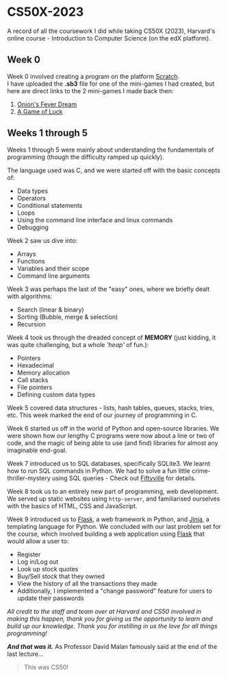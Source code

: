 # CS50X-2023
A record of all the coursework I did while taking CS50X (2023), Harvard's online course - Introduction to Computer Science (on the edX platform).


## Week 0
Week 0 involved creating a program on the platform [Scratch](https://scratch.mit.edu/).  
I have uploaded the **.sb3** file for one of the mini-games I had created, but here are direct links to the 2 mini-games I made back then:  
1. [Onion's Fever Dream](https://scratch.mit.edu/projects/778439439/)
2. [A Game of Luck](https://scratch.mit.edu/projects/906362655/)


## Weeks 1 through 5
Weeks 1 through 5 were mainly about understanding the fundamentals of programming (though the difficulty ramped up quickly).

The language used was C, and we were started off with the basic concepts of:
- Data types
- Operators
- Conditional statements
- Loops
- Using the command line interface and linux commands
- Debugging

Week 2 saw us dive into:
- Arrays
- Functions
- Variables and their scope
- Command line arguments

Week 3 was perhaps the last of the "easy" ones, where we briefly dealt with algorithms:
- Search (linear & binary)
- Sorting (Bubble, merge & selection)
- Recursion

Week 4 took us through the dreaded concept of **MEMORY** (just kidding, it was quite challenging, but a whole *'heap'* of fun.):
- Pointers
- Hexadecimal
- Memory allocation
- Call stacks
- File pointers
- Defining custom data types

Week 5 covered data structures - lists, hash tables, queues, stacks, tries, etc.
This week marked the end of our journey of programming in C.

Week 6 started us off in the world of Python and open-source libraries.
We were shown how our lengthy C programs were now about a line or two of code, and the magic of being able to use (and find) libraries for almost any imaginable end-goal.

Week 7 introduced us to SQL databases, specifically SQLite3. We learnt how to run SQL commands in Python.
We had to solve a fun little crime-thriller-mystery using SQL queries - Check out [Fiftyville](https://cs50.harvard.edu/x/2023/psets/7/fiftyville/) for details.

Week 8 took us to an entirely new part of programming, web development. We served up static websites using `http-server`, and familiarised ourselves with the basics of HTML, CSS and JavaScript.

Week 9 introduced us to [Flask](https://flask.palletsprojects.com/en/3.0.x/), a web framework in Python, and [Jinja](https://jinja.palletsprojects.com/en/3.1.x/), a templating language for Python.
We concluded with our last problem set for the course, which involved building a web application using [Flask](https://flask.palletsprojects.com/en/3.0.x/) that would allow a user to:
- Register
- Log in/Log out
- Look up stock quotes
- Buy/Sell stock that they owned
- View the history of all the transactions they made
- Additionally, I implemented a "change password" feature for users to update their passwords


*All credit to the staff and team over at Harvard and CS50 involved in making this happen, thank you for giving us the opportunity to learn and build up our knowledge.
Thank you for instilling in us the love for all things programming!*

***And that was it.***
As Professor David Malan famously said at the end of the last lecture...
> This was CS50!




